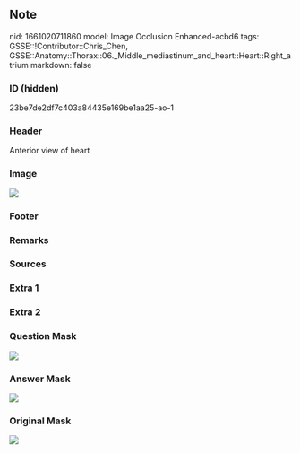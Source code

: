 ## Note
nid: 1661020711860
model: Image Occlusion Enhanced-acbd6
tags: GSSE::!Contributor::Chris_Chen, GSSE::Anatomy::Thorax::06._Middle_mediastinum_and_heart::Heart::Right_atrium
markdown: false

### ID (hidden)
23be7de2df7c403a84435e169be1aa25-ao-1

### Header
Anterior view of heart

### Image
<img src="tmpkn95it25.png">

### Footer


### Remarks


### Sources


### Extra 1


### Extra 2


### Question Mask
<img src="23be7de2df7c403a84435e169be1aa25-ao-1-Q.svg">

### Answer Mask
<img src="23be7de2df7c403a84435e169be1aa25-ao-1-A.svg">

### Original Mask
<img src="23be7de2df7c403a84435e169be1aa25-ao-O.svg">
